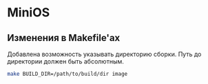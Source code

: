 # MiniOS
## Изменения в Makefile'ах
Добавлена возможность указывать директорию сборки. Путь до директории
должен быть абсолютным.
```bash
make BUILD_DIR=/path/to/build/dir image
```

